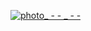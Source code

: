 [
![photo_ - - _ - -](https://user-images.githubusercontent.com/42347859/49334161-93252f80-f5df-11e8-8041-e69e41790217.jpg)
](url)
